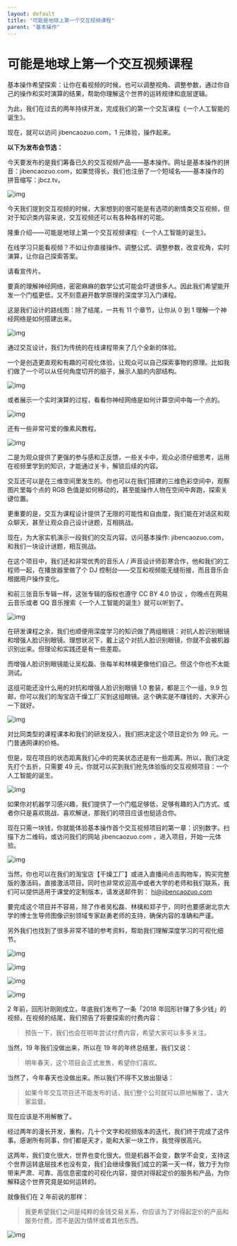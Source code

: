 ```yaml
---
layout: default
title: "可能是地球上第一个交互视频课程"
parent: "基本操作"
---
```


# 可能是地球上第一个交互视频课程

基本操作希望探索：让你在看视频的时候，也可以调整视角、调整参数，通过你自己的操作和实时演算的结果，帮助你理解这个世界的运转规律和底层逻辑。

为此，我们在过去的两年持续开发，完成我们的第一个交互课程《一个人工智能的诞生》。

现在，就可以访问 jibencaozuo.com，1 元体验，操作起来。



**以下为发布会节选：**

今天要发布的是我们筹备已久的交互视频产品——基本操作。网址是基本操作的拼音：jibencaozuo.com，如果觉得长，我们也注册了一个短域名——基本操作的拼音缩写：jbcz.tv。

![img](https://i.loli.net/2021/11/06/XAF57DzgrvMPIcU.gif)

今天我们提到交互视频的时候，大家想到的很可能是有选项的剧情类交互视频，但对于知识类内容来说，交互视频还可以有各种各样的可能。

隆重介绍——可能是地球上第一个交互视频课程:《一个人工智能的诞生》。

在线学习只能看视频？不如让你直接操作。调整公式、调整参数，改变视角，实时演算，让你自己探索答案。

请看宣传片。

要真的理解神经网络，密密麻麻的数学公式可能会吓退很多人。因此我们希望能开发一个门槛更低，又不刻意避开数学原理的深度学习入门课程。

这是我们设计的路线图：除了结尾，一共有 11 个章节，让你从 0 到 1 理解一个神经网络是如何搭建出来。

![img](https://i.loli.net/2021/11/06/Ttjx53FEdOoVJWH.png)

通过交互设计，我们为传统的在线课程带来了几个全新的体验。

一个是创造更直观和有趣的可视化体验，让观众可以自己探索事物的原理。比如我们做了一个可以从任何角度切开的脑子，展示人脑的内部结构。

![img](https://i.loli.net/2021/11/06/3GVmIF7U4ekvZiE.gif)

或者展示一个实时演算的过程，看看你神经网络是如何计算空间中每一个点的。

![img](https://i.loli.net/2021/11/06/Hupq35skciFTPRX.gif)

还有一些非常可爱的像素风教程。

![img](https://i.loli.net/2021/11/06/DrxZbCk4HeR1Yo6.gif)

二是为观众提供了更强的参与感和正反馈，一些关卡中，观众必须仔细思考，运用在视频里学到的知识，才能通过关卡，解锁后续的内容。

交互还可以是在三维空间里发生的。你也可以在我们搭建的三维色彩空间中，观察图片里每个点的 RGB 色值是如何移动的，甚至能操作人物在空间中奔跑，探索关键位置。

更重要的是，交互为课程设计提供了无限的可能性和自由度，我们能在对话区和观众聊天，甚至让观众自己设计谜题，互相挑战。

现在，为大家实机演示一段我们的交互内容。访问基本操作: jibencaozuo.com，和我们一块设计谜题，相互挑战。



在这个项目中，我们还和非常优秀的音乐人 / 声音设计师彭寒合作，他和我们的工程师一起，在播放器里做了个 DJ 控制台——交互和视频能无缝衔接，而且音乐会根据用户操作变化。

和前三张音乐专辑一样，这张专辑的版权也遵守 CC BY 4.0 协议 ，你晚点在网易云音乐或者 QQ 音乐搜索《一个人工智能的诞生》就可以听到了。

![img](https://i.loli.net/2021/11/06/vSuA8sdVhw2nP4z.png)

在研发课程之余，我们也顺便用深度学习的知识做了两组眼镜：对抗人脸识别眼镜和增强人脸识别眼镜。理想状况下，戴上这个对抗人脸识别眼镜，你就不会被机器识别出来。但理论和实践还是有一些差距。

而增强人脸识别眼镜能让吴松磊、张每羊和林檎更像他们自己。但这个你也不太能测试。

这组可能还没什么用的对抗和增强人脸识别眼镜 1.0 套装，都是三个一组，9.9 包邮，你可以我们的淘宝店干燥工厂买到这组眼镜。这个确实是不赚钱的，大家开心一下就好。

![img](https://i.loli.net/2021/11/06/2vEmZI9CYpFbVaU.png)

对比同类型的课程课本和我们的研发投入，我们把决定这个项目定价为 99 元。一门普通网课的价格。

但是，现在项目的状态距离我们心中的完美状态还是有一些距离。所以，我们决定先打个五折，只需要 49 元，你就可以买到我们抢先体验版的交互视频项目：一个人工智能的诞生。

![img](https://i.loli.net/2021/11/06/AlWNb96mktwP2Ov.png)

如果你对机器学习感兴趣，我们提供了一个门槛足够低，足够有趣的入门方式。或者你只是喜欢挑战、喜欢解谜，那我们的项目应该也挺适合你。

现在只需一块钱，你就能体验基本操作首个交互视频项目的第一章：识别数字。扫描下方二维码，或访问我们的网站 jibencaozuo.com ，进入项目，开始一元体验。 

![img](https://i.loli.net/2021/10/03/UxhTufj6sKJ98yv.gif)

当然，你也可以在我们的淘宝店【干燥工厂】或进入直播间点击购物车，购买完整版的激活码，直接激活项目。同时也非常欢迎高中或者大学的老师和我们联系，我们可以提供适用于课堂的定制版本，请发送邮件到： hi@jibencaozuo.com

要完成这个项目并不容易，除了作者吴松磊、林檎和郑子宁，同时也要感谢北京大学的博士生导师图像识别领域专家赵勇老师的支持，确保内容的准确和严谨。

另外我们也找到了很多非常不错的参考资料，帮助我们理解深度学习的可视化细节。

![img](https://i.loli.net/2021/11/06/KPkCHYdwE8fLoxs.png)

![img](https://i.loli.net/2021/11/06/RQ7HouMLPwU6byO.png)

![img](https://i.loli.net/2021/11/06/5HkIQjPJMlihEoc.png)

![img](https://i.loli.net/2021/11/06/5Wi2FO6ylvwIatf.png)

2 年前，回形针刚刚成立，年底我们发布了一条「2018 年回形针赚了多少钱」的视频，在视频的结尾，我们预告了将要探索的付费内容： 

> 预告一下，我们也会在明年尝试付费内容，希望大家可以多多关注。

当然，19 年我们没做出来，所以在 19 年的年终总结里，我们又说：

> 明年春天，这个项目会正式发售，希望你们喜欢。

当然了，今年春天也没做出来。所以我们不得不又放出狠话：

> 如果今年交互项目还不能发布的话，我们整个公司就可以原地解散了，请大家监督。

现在应该是不用解散了。 

经过两年的漫长开发，重构，几十个文字和视频版本的迭代，我们终于完成了这件事。感谢所有同事，你们都是天才，能和大家一块工作，我觉得很高兴。

这两年，我们变化很大，世界也变化很大。但是机器不会变，数学不会变，支持这个世界运转底层技术也没有变，我们会继续像我们成立的第一天一样，致力于为你带来严肃、可靠、高信息密度的可视化内容，提供对得起定价的服务和产品，为你解释这个世界究竟是如何运转的。

就像我们在 2 年前说的那样：

> 我更希望我们之间是纯粹的金钱交易关系，你应该为了对得起定价的产品和服务付费，而不是因为情怀或者其他东西。

![img](https://i.loli.net/2021/10/03/UxhTufj6sKJ98yv.gif)
